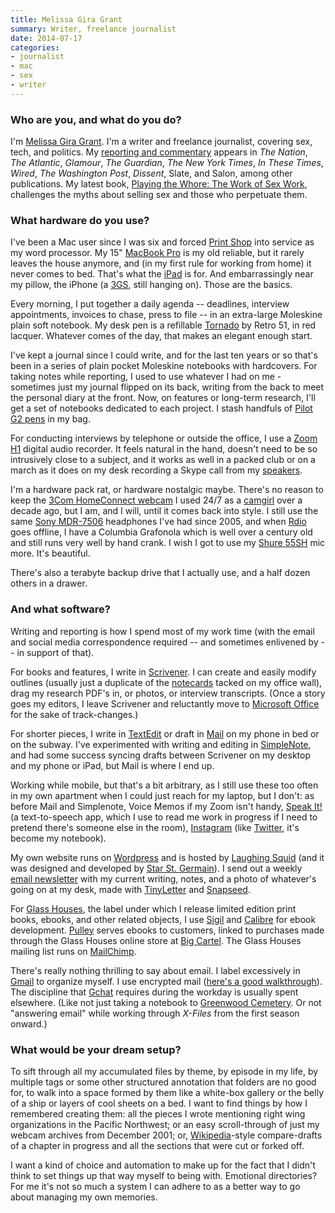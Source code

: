 ```yaml
---
title: Melissa Gira Grant
summary: Writer, freelance journalist
date: 2014-07-17
categories:
- journalist
- mac
- sex
- writer
---
```


### Who are you, and what do you do?

I'm [Melissa Gira Grant](http://melissagiragrant.com/ "Melissa's website."). I'm a writer and freelance journalist, covering sex, tech, and politics. My [reporting and commentary](http://melissagiragrant.com/work/journalism/ "Melissa's journalism.") appears in *The Nation*, *The Atlantic*, *Glamour*, *The Guardian*, *The New York Times*, *In These Times*, *Wired*, *The Washington Post*, *Dissent*, Slate, and Salon, among other publications. My latest book, [Playing the Whore: The Work of Sex Work](http://melissagiragrant.com/work/playing-the-whore/ "Melissa's book about sex work."), challenges the myths about selling sex and those who perpetuate them.

### What hardware do you use?

I've been a Mac user since I was six and forced [Print Shop][the-print-shop] into service as my word processor. My 15" [MacBook Pro][macbook-pro] is my old reliable, but it rarely leaves the house anymore, and (in my first rule for working from home) it never comes to bed. That's what the [iPad][] is for. And embarrassingly near my pillow, the iPhone (a [3GS][iphone-3gs], still hanging on). Those are the basics.

Every morning, I put together a daily agenda -- deadlines, interview appointments, invoices to chase, press to file -- in an extra-large Moleskine plain soft notebook. My desk pen is a refillable [Tornado][tornado.2] by Retro 51, in red lacquer. Whatever comes of the day, that makes an elegant enough start. 

I've kept a journal since I could write, and for the last ten years or so that's been in a series of plain pocket Moleskine notebooks with hardcovers. For taking notes while reporting, I used to use whatever I had on me - sometimes just my journal flipped on its back, writing from the back to meet the personal diary at the front. Now, on features or long-term research, I'll get a set of notebooks dedicated to each project. I stash handfuls of [Pilot G2 pens][g2.2] in my bag. 

For conducting interviews by telephone or outside the office, I use a [Zoom H1][h1] digital audio recorder. It feels natural in the hand, doesn't need to be so intrusively close to a subject, and it works as well in a packed club or on a march as it does on my desk recording a Skype call from my [speakers][soundsticks].

I'm a hardware pack rat, or hardware nostalgic maybe. There's no reason to keep the [3Com HomeConnect webcam][homeconnect] I used 24/7 as a [camgirl](http://rhizome.org/editorial/2011/oct/26/she-was-camera/ "Melissa's article about camgirls.") over a decade ago, but I am, and I will, until it comes back into style. I still use the same [Sony MDR-7506][mdr-7506] headphones I've had since 2005, and when [Rdio][] goes offline, I have a Columbia Grafonola which is well over a century old and still runs very well by hand crank. I wish I got to use my [Shure 55SH][55sh] mic more. It's beautiful. 

There's also a terabyte backup drive that I actually use, and a half dozen others in a drawer. 

### And what software?

Writing and reporting is how I spend most of my work time (with the email and social media correspondence required -- and sometimes enlivened by -- in support of that). 

For books and features, I write in [Scrivener][]. I can create and easily modify outlines (usually just a duplicate of the [notecards](http://instagram.com/p/Tgod2BwRzv/ "A photo of Melissa's notecards.") tacked on my office wall), drag my research PDF's in, or photos, or interview transcripts. (Once a story goes my editors, I leave Scrivener and reluctantly move to [Microsoft Office][office] for the sake of track-changes.)

For shorter pieces, I write in [TextEdit][] or draft in [Mail][mail-ios] on my phone in bed or on the subway. I've experimented with writing and editing in [SimpleNote][simplenote-ios], and had some success syncing drafts between Scrivener on my desktop and my phone or iPad, but Mail is where I end up.

Working while mobile, but that's a bit arbitrary, as I still use these too often in my own apartment when I could just reach for my laptop, but I don't: as before Mail and Simplenote, Voice Memos if my Zoom isn't handy, [Speak It!][speak-it-ios] (a text-to-speech app, which I use to read me work in progress if I need to pretend there's someone else in the room), [Instagram](http://instagram.com/melissagira "Melissa's Instagram account.") (like [Twitter](https://twitter.com/melissagira "Melissa's Twitter account."), it's become my notebook).

My own website runs on [Wordpress][] and is hosted by [Laughing Squid](https://laughingsquid.us/ "A web hosting service.") (and it was designed and developed by [Star St. Germain](http://www.thisisstar.com/ "Star's website.")). I send out a weekly [email newsletter](http://tinyletter.com/melissagiragrant/ "Melissa's newsletter.") with my current writing, notes, and a photo of whatever's going on at my desk, made with [TinyLetter][] and [Snapseed][snapseed-ios].

For [Glass Houses](http://www.glasshousespress.com/ "Melissa's print label."), the label under which I release limited edition print books, ebooks, and other related objects, I use [Sigil][] and [Calibre][] for ebook development. [Pulley][] serves ebooks to customers, linked to purchases made through the Glass Houses online store at [Big Cartel][big-cartel]. The Glass Houses mailing list runs on [MailChimp][]. 

There's really nothing thrilling to say about email. I label excessively in [Gmail][] to organize myself. I use encrypted mail ([here's a good walkthrough](https://securityinabox.org/en/thunderbird_main "A guide for using Thunderbird with Enigmail and GPG.")). The discipline that [Gchat][google-talk] requires during the workday is usually spent elsewhere. (Like not just taking a notebook to [Greenwood Cemetery](http://www.green-wood.com/ "A cemetery in Brooklyn."). Or not "answering email" while working through *X-Files* from the first season onward.)

### What would be your dream setup?

To sift through all my accumulated files by theme, by episode in my life, by multiple tags or some other structured annotation that folders are no good for, to walk into a space formed by them like a white-box gallery or the belly of a ship or layers of cool sheets on a bed. I want to find things by how I remembered creating them: all the pieces I wrote mentioning right wing organizations in the Pacific Northwest; or an easy scroll-through of just my webcam archives from December 2001; or, [Wikipedia][]-style compare-drafts of a chapter in progress and all the sections that were cut or forked off.

I want a kind of choice and automation to make up for the fact that I didn't think to set things up that way myself to being with. Emotional directories? For me it's not so much a system I can adhere to as a better way to go about managing my own memories.

[55sh]: http://www.shure.com/americas/products/microphones/classic/55sh-series-ii-iconic-unidyne-vocal-microphone "A vocals micrphone."
[big-cartel]: https://www.bigcartel.com/ "A shopping cart service for artists."
[calibre]: https://calibre-ebook.com/ "An ebook library management tool."
[g2.2]: https://www.jetpens.com/Pilot-G2-Original-Gel-Pens/ct/610 "A pen."
[gmail]: https://mail.google.com/mail/ "Web-based email."
[google-talk]: https://en.wikipedia.org/wiki/Google_Talk "Google's own audio/video/text chat system."
[h1]: https://www.zoom.co.jp/products/h1 "A digital recorder."
[homeconnect]: https://www.amazon.com/3Com-00371800-HomeConnect-Digital-Camera/dp/B00000JDHV "A computer video camera."
[ipad]: https://www.apple.com/ipad/ "A tablet device."
[iphone-3gs]: https://en.wikipedia.org/wiki/IPhone_3GS "A 3 megapixel smartphone."
[macbook-pro]: https://www.apple.com/macbook-pro/ "A laptop."
[mail-ios]: https://www.apple.com/ios/ios-10/ "A mail client included with iOS."
[mailchimp]: https://mailchimp.com/ "A templated mailing list system."
[mdr-7506]: https://www.amazon.com/Sony-MDR7506-Professional-Diaphragm-Headphone/dp/B000AJIF4E "Studio-quality headphones."
[office]: https://products.office.com/en-us/home "An office productivity suite."
[pulley]: https://pulleyapp.com/ "A service for selling art, books and music."
[rdio]: http://www.rdio.com/home/en-us/ "A music streaming service."
[scrivener]: http://literatureandlatte.com/scrivener.php "A Mac text editor aimed at writers."
[sigil]: https://github.com/Sigil-Ebook/Sigil "An EPUB editor."
[simplenote-ios]: https://itunes.apple.com/us/app/simplenote/id289429962 "A note app with cloud syncing."
[snapseed-ios]: https://itunes.apple.com/us/app/snapseed/id439438619 "A photo app."
[soundsticks]: https://en.wikipedia.org/wiki/Harman_Kardon#SoundSticks "Swanky-looking computer speakers."
[speak-it-ios]: https://itunes.apple.com/us/app/speak-it!-text-to-speech/id308629295 "A text-to-speech app."
[textedit]: https://support.apple.com/en-us/HT2523 "A text editor included with Mac OS X."
[the-print-shop]: https://archive.org/details/a2_Print_Shop_The_1984_Broderbund "Desktop publishing software."
[tinyletter]: https://tinyletter.com/ "An email newsletter service."
[tornado.2]: http://www.retro51.com/fwi_tor_classiclacquers.html "A pen."
[wikipedia]: https://en.wikipedia.org/wiki/Main_Page "A free online encyclopedia."
[wordpress]: https://wordpress.com/ "Weblog publishing software."
